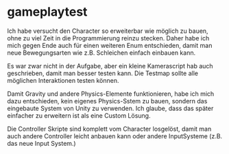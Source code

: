 # gameplaytest

Ich habe versucht den Character so erweiterbar wie möglich zu bauen, ohne zu viel Zeit in die Programmierung reinzu stecken.
Daher habe ich mich gegen Ende auch für einen weiteren Enum entschieden, damit man neue Bewegungsarten wie z.B. Schleichen einfach einbauen kann.

Es war zwar nicht in der Aufgabe, aber ein kleine Kamerascript hab auch geschrieben, damit man besser testen kann.
Die Testmap sollte alle möglichen Interaktionen testen können. 

Damit Gravity und andere Physics-Elemente funktionieren, habe ich mich dazu entschieden, kein eigenes Physics-Sstem zu bauen, sondern das eingebaute System von Unity zu verwenden. Ich glaube, dass das später einfacher zu erweitern ist als eine Custom Lösung.

Die Controller Skripte sind komplett vom Character losgelöst, damit man auch andere Controller leicht anbauen kann oder andere InputSysteme (z.B. das neue Input System.)